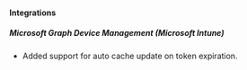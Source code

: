 
#### Integrations
##### Microsoft Graph Device Management (Microsoft Intune)
- Added support for auto cache update on token expiration.
